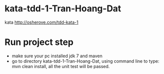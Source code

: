 # kata-tdd-1-Tran-Hoang-Dat
kata http://osherove.com/tdd-kata-1
# Run project step
 - make sure your pc installed jdk 7 and maven
 - go to directory kata-tdd-1-Tran-Hoang-Dat, using command line to type: mvn clean install, all the unit test will be passed.
